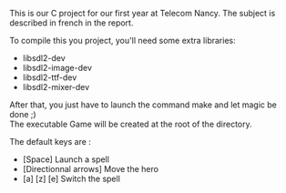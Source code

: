This is our C project for our first year at Telecom Nancy.
The subject is described in french in the report. 

To compile this you project, you'll need some extra libraries:

- libsdl2-dev 
- libsdl2-image-dev
- libsdl2-ttf-dev 
- libsdl2-mixer-dev

After that, you just have to launch the command make and let magic be done ;) <br />
The executable Game will be created at the root of the directory.

The default keys are : 

- [Space] Launch a spell
- [Directionnal arrows] Move the hero
- [a] [z] [e] Switch the spell
